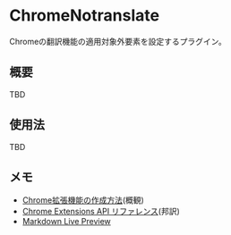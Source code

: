 ChromeNotranslate
=================

Chromeの翻訳機能の適用対象外要素を設定するプラグイン。

## 概要
TBD

## 使用法
TBD

## メモ

* [Chrome拡張機能の作成方法](http://www.casleyconsulting.co.jp/blog-engineer/chrome/chrome%E6%8B%A1%E5%BC%B5%E6%A9%9F%E8%83%BD%E3%81%AE%E4%BD%9C%E6%88%90%E6%96%B9%E6%B3%95-2/)(概観)
* [Chrome Extensions API リファレンス](http://dev.screw-axis.com/doc/chrome_extensions/)(邦訳)
* [Markdown Live Preview](http://markdownlivepreview.com/)
